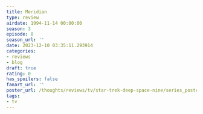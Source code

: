 ```yaml
---
title: Meridian
type: review
airdate: 1994-11-14 00:00:00
season: 3
episode: 8
season_url: ''
date: 2023-12-10 03:35:11.293914
categories:
- reviews
- blog
draft: true
rating: 0
has_spoilers: false
fanart_url: ''
poster_url: /thoughts/reviews/tv/star-trek-deep-space-nine/series_poster.jpg
tags:
- tv
---
```



